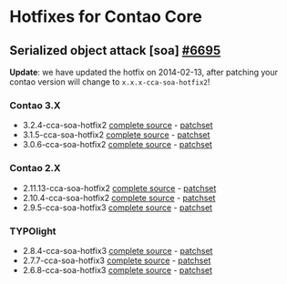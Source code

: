 Hotfixes for Contao Core
========================

Serialized object attack [soa] [#6695](https://github.com/contao/core/issues/6695)
----------------------------------------------------------------------------

**Update**: we have updated the hotfix on 2014-02-13, after patching your contao version will change to `x.x.x-cca-soa-hotfix2`!

### Contao 3.X

* 3.2.4-cca-soa-hotfix2 [complete source](https://github.com/contao-community-alliance/contao-core-hotfix/tree/soa-3.2.4) - [patchset](https://github.com/contao-community-alliance/contao-core-hotfix/tree/soa-3.2.4-patchset)
* 3.1.5-cca-soa-hotfix2 [complete source](https://github.com/contao-community-alliance/contao-core-hotfix/tree/soa-3.1.5) - [patchset](https://github.com/contao-community-alliance/contao-core-hotfix/tree/soa-3.1.5-patchset)
* 3.0.6-cca-soa-hotfix2 [complete source](https://github.com/contao-community-alliance/contao-core-hotfix/tree/soa-3.0.6) - [patchset](https://github.com/contao-community-alliance/contao-core-hotfix/tree/soa-3.0.6-patchset)

### Contao 2.X

* 2.11.13-cca-soa-hotfix2 [complete source](https://github.com/contao-community-alliance/contao-core-hotfix/tree/soa-2.11.13) - [patchset](https://github.com/contao-community-alliance/contao-core-hotfix/tree/soa-2.11.13-patchset)
* 2.10.4-cca-soa-hotfix2 [complete source](https://github.com/contao-community-alliance/contao-core-hotfix/tree/soa-2.10.4) - [patchset](https://github.com/contao-community-alliance/contao-core-hotfix/tree/soa-2.10.4-patchset)
* 2.9.5-cca-soa-hotfix3 [complete source](https://github.com/contao-community-alliance/contao-core-hotfix/tree/soa-2.9.5) - [patchset](https://github.com/contao-community-alliance/contao-core-hotfix/tree/soa-2.9.5-patchset)

### TYPOlight

* 2.8.4-cca-soa-hotfix3 [complete source](https://github.com/contao-community-alliance/contao-core-hotfix/tree/soa-2.8.4) - [patchset](https://github.com/contao-community-alliance/contao-core-hotfix/tree/soa-2.8.4-patchset)
* 2.7.7-cca-soa-hotfix3 [complete source](https://github.com/contao-community-alliance/contao-core-hotfix/tree/soa-2.7.7) - [patchset](https://github.com/contao-community-alliance/contao-core-hotfix/tree/soa-2.7.7-patchset)
* 2.6.8-cca-soa-hotfix3 [complete source](https://github.com/contao-community-alliance/contao-core-hotfix/tree/soa-2.6.8) - [patchset](https://github.com/contao-community-alliance/contao-core-hotfix/tree/soa-2.6.8-patchset)
